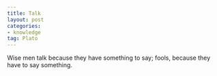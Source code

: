 ```yaml
---
title: Talk
layout: post
categories:
- knowledge
tag: Plato
---
```


Wise men talk because they have something to say; fools, because they have to say something.